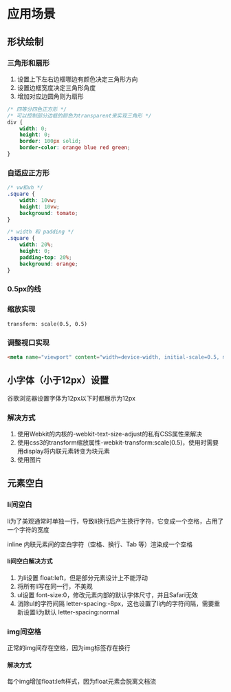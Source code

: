 # 应用场景

## 形状绘制

### 三角形和扇形

1. 设置上下左右边框哪边有颜色决定三角形方向
2. 设置边框宽度决定三角形角度
3. 增加对应边圆角则为扇形

```css
/* 四等分四色正方形 */
/* 可以控制部分边框的颜色为transparent来实现三角形 */
div {
    width: 0;
    height: 0;
    border: 100px solid;
    border-color: orange blue red green;
}
```

### 自适应正方形

```css
/* vw和vh */
.square {
    width: 10vw;
    height: 10vw;
    background: tomato;
}

/* width 和 padding */
.square {
    width: 20%;
    height: 0;
    padding-top: 20%;
    background: orange;
}
```

### 0.5px的线

### 缩放实现

```
transform: scale(0.5, 0.5)
```

### 调整视口实现

```html
<meta name="viewport" content="width=device-width, initial-scale=0.5, minimum-scale=0.5, maximum-scale=0.5" />
```

## 小字体（小于12px）设置

谷歌浏览器设置字体为12px以下时都展示为12px

### 解决方式

1. 使用Webkit的内核的-webkit-text-size-adjust的私有CSS属性来解决
2. 使用css3的transform缩放属性-webkit-transform:scale(0.5)，使用时需要用display将内联元素转变为块元素
3. 使用图片

## 元素空白

### li间空白

li为了美观通常时单独一行，导致li换行后产生换行字符，它变成一个空格，占用了一个字符的宽度

inline 内联元素间的空白字符（空格、换行、Tab 等）渲染成一个空格

#### li间空白解决方式

1. 为li设置 float:left，但是部分元素设计上不能浮动
2. 将所有li写在同一行，不美观
3. ul设置 font-size:0，修改元素内部的默认字体尺寸，并且Safari无效
4. 消除ul的字符间隔 letter-spacing:-8px，这也设置了li内的字符间隔，需要重新设置li为默认 letter-spacing:normal

### img间空格

正常的img间存在空格，因为img标签存在换行

#### 解决方式

每个img增加float:left样式，因为float元素会脱离文档流
